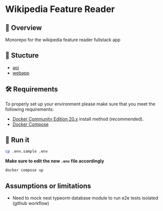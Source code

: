 # Wikipedia Feature Reader

## 📘 Overview

Monorepo for the wikipedia feature reader fullstack app

## 📂 Stucture

- [api](/api/README.md)
- [webapp](/webapp/README.md)

## 🛠️ Requirements

To properly set up your environment please make sure that
you meet the following requirements:

- [Docker Community Edition 20.x](https://store.docker.com/search?offering=community&type=edition)
    install method (recommended).
- [Docker Compose](https://docs.docker.com/compose/install/)

## 🚀 Run it

```bash
cp .env.sample .env
```

**Make sure to edit the new `.env` file accordingly**

```bash
docker compose up
```

## Assumptions or limitations

- Need to mock nest typeorm database module to run e2e tests isolated (github workflow)
